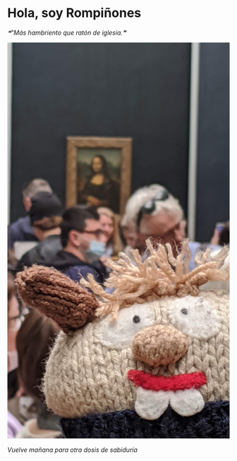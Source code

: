# Hola, soy Rompiñones

<!--STARTS_HERE_QUOTE_README-->
<i>❝"Más hambriento que ratón de iglesia.❞</i>
<!--ENDS_HERE_QUOTE_README-->

<!--START_SECTION:update_image-->
![alt text](https://raw.githubusercontent.com/focaalvarez/rompinones/main/.github/images/IMG_20220430_131029.jpg?raw=true)
<!--END_SECTION:update_image-->

*Vuelve mañana para otra dosis de sabiduría*
